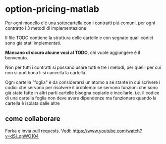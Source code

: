 # option-pricing-matlab

Per ogni modello c'é una sottocartella con i contratti piú comuni, per ogni contratto i 3 metodi di implementazione.

Il file TODO contiene la struttura delle cartelle e con segnato quali codici sono già stati implementati.

**Mancano di sicuro alcune voci al TODO**, chi vuole aggiungere é il benvenuto.

Non per tutti i contratti si possano usare tutti e tre i metodi, per quelli per cui non si puó bona lí si cancella la cartella.

Ogni cartella "foglia" è da considerarsi un atomo a sé stante in cui scrivere i codici che servono per risolvere il problema: se servono funzioni che sono già state fatte in altri parti cartelle bisogna copiarle e incollarle.
i.e. il codice di una cartella foglia non deve avere dipendenze ma funzionare quando la cartella è isolata dalle altre

## come collaborare
Forka e invia pull requests. Vedi: 
https://www.youtube.com/watch?v=dSl_qnWO104

